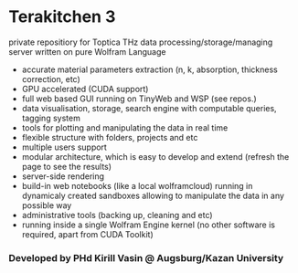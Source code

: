 # Terakitchen 3
private repositiory for Toptica THz data processing/storage/managing server written on pure Wolfram Language

- accurate material parameters extraction (n, k, absorption, thickness correction, etc)
- GPU accelerated (CUDA support)
- full web based GUI running on TinyWeb and WSP (see repos.)
- data visualisation, storage, search engine with computable queries, tagging system
- tools for plotting and manipulating the data in real time
- flexible structure with folders, projects and etc
- multiple users support
- modular architecture, which is easy to develop and extend (refresh the page to see the results)
- server-side rendering
- build-in web notebooks (like a local wolframcloud) running in dynamicaly created sandboxes allowing to manipulate the data in any possible way
- administrative tools (backing up, cleaning and etc)
- running inside a single Wolfram Engine kernel (no other software is required, apart from CUDA Toolkit)

### Developed by PHd Kirill Vasin @ Augsburg/Kazan University

